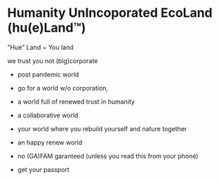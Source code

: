 # Humanity UnIncoporated EcoLand (hu(e)Land™)


"Hue" Land ~ You land


we trust you not (big)corporate 

 - post pandemic world
 - go for a world w/o  corporation,
 - a world full of renewed trust in humanity
 - a collaborative world
 - your world where you rebuild yourself and nature together
 - an happy renew world 
 - no (GA)FAM garanteed (unless you read this from your phone)

 - get your passport




